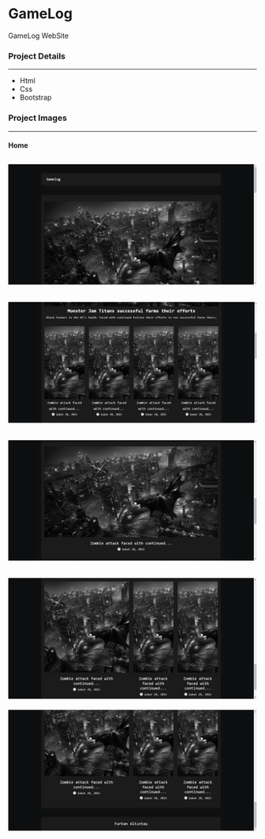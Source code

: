 # GameLog
GameLog WebSite

### Project Details
------------
- Html
- Css
- Bootstrap

### Project Images
------------
#### Home
![github](/gamelog/project-img/1.png)
------------
![github](/gamelog/project-img/2.png)
------------
![github](/gamelog/project-img/3.png)
------------
![github](/gamelog/project-img/4.png)
------------
![github](/gamelog/project-img/5.png)
